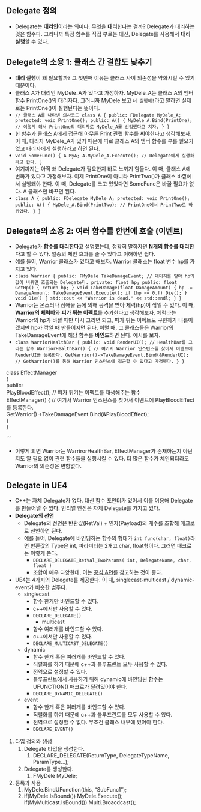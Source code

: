 ## Delegate 정의

-   Delegate는 **대리인**이라는 의미다. 무엇을 **대리**한다는 걸까? Delegate가 대리하는 것은 함수다. 그러니까 특정 함수를 직접 부르는 대신, Delegate를 사용해서 **대리 실행**할 수 있다.

## Delegate의 소용 1: 클래스 간 결합도 낮추기

-   **대리 실행**이 왜 필요할까? 그 첫번째 이유는 클래스 사이 의존성을 약화시킬 수 있기 때문이다.
-   클래스 A가 대리인 MyDele\_A가 있다고 가정하자. MyDele\_A는 클래스 A의 멤버함수 PrintOne()의 대리자다. 그러니까 MyDele 보고 `너 실행해!`라고 말하면 실제로는 PrintOne()이 실행된다는 뜻이다.
-   `// 클래스 A를 나타낸 의사코드 class A { public: FDelegate MyDele_A; protected: void PrintOne(); public: A() { MyDele_A.Bind(PrintOne); // 이렇게 해서 PrintOne의 대리자로 MyDele_A를 선임했다고 치자. } }`
-   한 함수가 클래스 A에게 접근해 아무튼 Print 관련 함수를 써야한다고 생각해보자. 이 때, 대리자 MyDele\_A가 있기 때문에 따로 클래스 A의 멤버 함수를 부를 필요가 없고 대리자에게 실행하라고 하면 된다.
-   `void SomeFunc() { A MyA; A.MyDele_A.Execute(); // Delegate에게 실행하라고 한다. }`
-   여기까지는 아직 왜 Delegate가 필요한지 바로 느끼기 힘들다. 이 때, 클래스 A에 변화가 있다고 가정해보자. 이제 PrintOne이 아니라 PrintTwo()가 클래스 바깥에서 실행돼야 한다. 이 때, Delegate를 쓰고 있었다면 SomeFunc은 바꿀 필요가 없다. A 클래스만 바꾸면 된다.
-   `class A { public: FDelegate MyDele_A; protected: void PrintOne(); public: A() { MyDele_A.Bind(PrintTwo); // PrintOne에서 PrintTwo로 바뀌었다. } }`

## Delegate의 소용 2: 여러 함수를 한번에 호출 (이벤트)

-   Delegate가 **함수를 대리한다**고 설명했는데, 정확히 말하자면 **N개의 함수를 대리한다**고 할 수 있다. 일종의 체인 효과를 줄 수 있다고 이해하면 쉽다.
-   예를 들어, Warrior 클래스가 있다고 해보자. Warrior 클래스는 float 변수 hp를 가지고 있다.
-   `class Warrior { public: FMyDele TakeDamageEvent; // 데미지를 받아 hp의 값이 바뀌면 호출되는 Delegate다. private: float hp; public: float GetHp() { return hp; } void TakeDamage(float DamageAmount) { hp -= DamageAmount; TakeDamageEvent.Execute(); if (hp <= 0.f) Die(); } void Die() { std::cout << "Warrior is dead." << std::endl; } }`
-   Warrior는 몬스터나 장애물 등에 의해 공격을 받아 체력(hp)이 깎일 수 있다. 이 때, **Warrior의 체력바**와 **피가 튀는 이펙트**를 추가한다고 생각해보자. 체력바는 Warrior의 hp가 바뀔 때만 다시 그리면 되고, 피가 튀는 이펙트도 구현하기 나름이겠지만 hp가 깎일 때 만들어지면 된다. 이럴 때, 그 클래스들은 Warrior의 TakeDamageEvent에 해당 함수를 **바인드**하면 된다. 예시를 보자.
-   `class WarriorHealthBar { public: void RenderUI(); // HealthBar를 그리는 함수 WarriorHealthBar() { // 여기서 Warrior 인스턴스를 찾아서 이벤트에 RenderUI를 등록한다. GetWarrior()->TakeDamageEvent.Bind(&RenderUI); // GetWarrior()를 통해 Warrior 인스턴스에 접근할 수 있다고 가정했다. } }`

class EffectManager  
{  
public:  
PlayBloodEffect(); // 피가 튀기는 이펙트를 재생해주는 함수  
EffectManager() { // 여기서 Warrior 인스턴스를 찾아서 이벤트에 PlayBloodEffect를 등록한다.  
GetWarrior()->TakeDamageEvent.Bind(&PlayBloodEffect);  
}  
}

\`\`\`

-   이렇게 되면 Warrior는 WarrirorHealthBar, EffectManager가 존재하는지 아닌지도 알 필요 없이 관련 함수들을 실행시킬 수 있다. 더 많은 함수가 체인되더라도 Warrior의 의존성은 변함없다.

## Delegate in UE4

-   C++는 자체 Delegate가 없다. 대신 함수 포인터가 있어서 이를 이용해 Delegate를 만들어낼 수 있다. 언리얼 엔진은 자체 Delegate를 가지고 있다.
-   **Delegate의 선언**
    -   Delegate의 선언은 반환값(RetVal) + 인자(Payload)의 개수를 조합해 매크로로 선언하면 된다.
    -   예를 들어, Delegate에 바인딩하는 함수의 형태가 `int func(char, float)`라면 반환값의 Type은 int, 파라미터는 2개고 char, float형이다. 그러면 매크로는 이렇게 쓴다.
        -   `DECLARE_DELEGATE_RetVal_TwoParams( int, DelegateName, char, float )`
        -   조합이 매우 다양한데, 이는 [공식 API](https://docs.unrealengine.com/4.27/ko/ProgrammingAndScripting/ProgrammingWithCPP/UnrealArchitecture/Delegates/)를 참고하는 것이 좋다.
-   UE4는 4가지의 Delegate를 제공한다. 이 때, singlecast-multicast / dynamic-event가 비슷한 범주다.
    -   singlecast
        -   함수 한개만 바인드할 수 있다.
        -   c++에서만 사용할 수 있다.
        -   `DECLARE_DELEGATE()`
            -   multicast
        -   함수 여러개를 바인드할 수 있다.
        -   c++에서만 사용할 수 있다.
        -   `DECLARE_MULTICAST_DELEGATE()`
    -   dynamic
        -   함수 한개 혹은 여러개를 바인드할 수 있다.
        -   직렬화를 하기 때문에 c++과 블루프린트 모두 사용할 수 있다.
        -   전역으로 설정할 수 있다.
        -   블루프린트에서 사용하기 위해 dynamic에 바인딩된 함수는 UFUNCTION() 매크로가 달려있어야 한다.
        -   `DECLARE_DYNAMIC_DELEGATE()`
    -   event
        -   함수 한개 혹은 여러개를 바인드할 수 있다.
        -   직렬화를 하기 때문에 c++과 블루프린트를 모두 사용할 수 있다.
        -   전역으로 설정할 수 없다. 무조건 클래스 내부에 있어야 한다.
        -   `DECLARE_EVENT()`

1.  타입 정의와 생성
    1.  Delegate 타입을 생성한다.
        1.  DECLARE\_DELEGATE(ReturnType, DelegateTypeName, ParamType…);
    2.  Delegate를 생성한다.
        1.  FMyDele MyDele;
2.  등록과 사용
    1.  MyDele.BindUFunction(this, “SubFunc1”);
    2.  if(MyDele.IsBound()) MyDele.Execute();  
        if(MyMulticast.IsBound()) Multi.Broacdcast();
